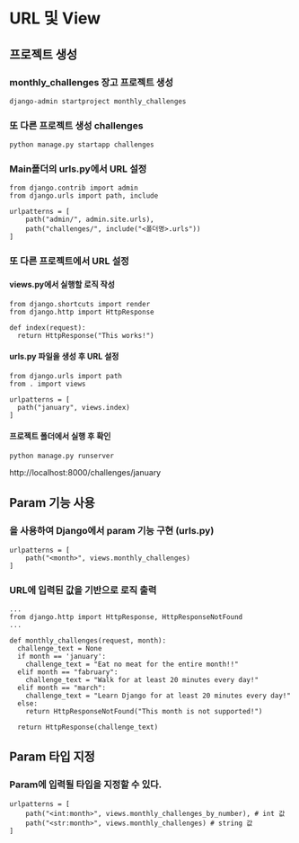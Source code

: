 # URL 및 View

## 프로젝트 생성
### monthly_challenges 장고 프로젝트 생성
```
django-admin startproject monthly_challenges
```

### 또 다른 프로젝트 생성 challenges
```
python manage.py startapp challenges
``` 

### Main폴더의 urls.py에서 URL 설정
```
from django.contrib import admin
from django.urls import path, include

urlpatterns = [
    path("admin/", admin.site.urls),
    path("challenges/", include("<폴더명>.urls"))
]
```

### 또 다른 프로젝트<challenges>에서 URL 설정
#### views.py에서 실행할 로직 작성
```
from django.shortcuts import render
from django.http import HttpResponse

def index(request): 
  return HttpResponse("This works!")
```

#### urls.py 파일을 생성 후 URL 설정
```
from django.urls import path
from . import views

urlpatterns = [
  path("january", views.index)
]
```

#### 프로젝트 폴더에서 실행 후 확인
```
python manage.py runserver
```
http://localhost:8000/challenges/january

## Param 기능 사용
### <param> 을 사용하여 Django에서 param 기능 구현 (urls.py)
```
urlpatterns = [
    path("<month>", views.monthly_challenges)
]
```
### URL에 입력된 값을 기반으로 로직 출력
```
...
from django.http import HttpResponse, HttpResponseNotFound
...

def monthly_challenges(request, month):
  challenge_text = None
  if month == 'january':
    challenge_text = "Eat no meat for the entire month!!"
  elif month == "fabruary":
    challenge_text = "Walk for at least 20 minutes every day!"
  elif month == "march":
    challenge_text = "Learn Django for at least 20 minutes every day!"
  else:
    return HttpResponseNotFound("This month is not supported!")
  
  return HttpResponse(challenge_text)
```

## Param 타입 지정
### Param에 입력될 타입을 지정할 수 있다.
```
urlpatterns = [
    path("<int:month>", views.monthly_challenges_by_number), # int 값
    path("<str:month>", views.monthly_challenges) # string 값
]
```
